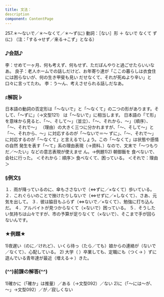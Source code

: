 ```yaml
---
title: 文法：
description
component: ContentPage
---
```



257.＊～ないで／＊～なくて／＊～ず(に)
動詞：［ない］形 ＋ ないで
なくて
ず(に)
（注：「する→せず／来る→こず」となる）
### ♪会話♪
李：せめて一ヶ月、何も考えず、何もせず、ただぼんやりと過ごせたらいいなあ。
良子：老人ホームでの話しだけど、お年寄り達が「ここの暮らしは衣食住には困らないが、何の生き甲斐も見い だせなくて、それが死ぬより辛い」と口々に言ってたわ。
李：う～ん、考えさせられる話しだなあ。
### ♯解説♭
日本語の動詞の否定形は「～ないで」と「～なくて」の二つの形があります。そして、「～ずに」（→文型121）
は「～ないで」に相当します。 日本語の「て形」を意味から見ると、「～、そして～」（並立）、「～、それから、～」（順序）、「～、それで～」
（理由）の大きく三つに分かれますが、「～、そして～」と「～、それから、～」に対応するのが「～ないで＝～
ずに」、「～、それで～」に対応するのが「～なくて」と言えるでしょう。この「～なくて」は状態や感情の自然 発生を表す「～て」系の理由表現（→資料､）なので、文末で「～つもりだ／～たい」などの意志表現が使えませ ん。→例題1)2)
朝御飯を 食べないで、会社に行った。 ＜それから：順序＞ 食べなくて、困っている。 ＜それで：理由＞
### §例文§
１．雨が降っているのに、傘もささないで（⇔ずに／×なくて）歩いている。
２．これぐらいのことで挫けたりしないで（⇔せずに／×しなくて）、さあ、元気を出して。
３．彼は脇目もふらず（⇔ないで／×なくて）、勉強に打ち込んだ。
４．アルバイトが見つからなくて（×ないで）困っている。
５．そうしたい気持ちは山々ですが、市の予算が足りなくて（×ないで）、そこまで手が回らないんです。
### ★例題★
1)夜遅い（のに／けれど）、いくら待っ（たら／ても）娘からの連絡が（ないで／なくて）、心配している。
2) 大学（ ）卒業しても、定職にも（つく→ ）ずに遊んでいる青年達が最近（増える→ ）きた。
### (^^)前課の解答(^^)
1)確かに（「確か」は推量）／ある（→文型092）／ない
2)に（「～には～が、～」→文型092）／が／寂しくない
